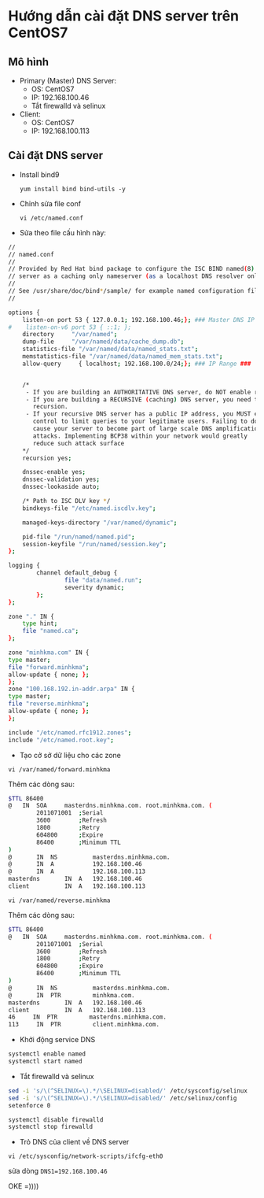 # Hướng dẫn cài đặt DNS server trên CentOS7

## Mô hình 

- Primary (Master) DNS Server:
    + OS: CentOS7
    + IP: 192.168.100.46
    + Tắt firewalld và selinux 
- Client:
    + OS: CentOS7
    + IP: 192.168.100.113

## Cài đặt DNS server 

- Install bind9

    ``yum install bind bind-utils -y``

- Chỉnh sửa file conf

    ``vi /etc/named.conf``

- Sửa theo file cấu hình này:

```sh
//
// named.conf
//
// Provided by Red Hat bind package to configure the ISC BIND named(8) DNS
// server as a caching only nameserver (as a localhost DNS resolver only).
//
// See /usr/share/doc/bind*/sample/ for example named configuration files.
//

options {
    listen-on port 53 { 127.0.0.1; 192.168.100.46;}; ### Master DNS IP ###
#    listen-on-v6 port 53 { ::1; };
    directory     "/var/named";
    dump-file     "/var/named/data/cache_dump.db";
    statistics-file "/var/named/data/named_stats.txt";
    memstatistics-file "/var/named/data/named_mem_stats.txt";
    allow-query     { localhost; 192.168.100.0/24;}; ### IP Range ###


    /* 
     - If you are building an AUTHORITATIVE DNS server, do NOT enable recursion.
     - If you are building a RECURSIVE (caching) DNS server, you need to enable 
       recursion. 
     - If your recursive DNS server has a public IP address, you MUST enable access 
       control to limit queries to your legitimate users. Failing to do so will
       cause your server to become part of large scale DNS amplification 
       attacks. Implementing BCP38 within your network would greatly
       reduce such attack surface 
    */
    recursion yes;

    dnssec-enable yes;
    dnssec-validation yes;
    dnssec-lookaside auto;

    /* Path to ISC DLV key */
    bindkeys-file "/etc/named.iscdlv.key";

    managed-keys-directory "/var/named/dynamic";

    pid-file "/run/named/named.pid";
    session-keyfile "/run/named/session.key";
};

logging {
        channel default_debug {
                file "data/named.run";
                severity dynamic;
        };
};

zone "." IN {
    type hint;
    file "named.ca";
};

zone "minhkma.com" IN {
type master;
file "forward.minhkma";
allow-update { none; };
};
zone "100.168.192.in-addr.arpa" IN {
type master;
file "reverse.minhkma";
allow-update { none; };
};

include "/etc/named.rfc1912.zones";
include "/etc/named.root.key";

```

- Tạo cở sở dữ liệu cho các zone 

``vi /var/named/forward.minhkma``

Thêm các dòng sau:

```sh 
$TTL 86400
@   IN  SOA     masterdns.minhkma.com. root.minhkma.com. (
        2011071001  ;Serial
        3600        ;Refresh
        1800        ;Retry
        604800      ;Expire
        86400       ;Minimum TTL
)
@       IN  NS          masterdns.minhkma.com.
@       IN  A           192.168.100.46
@       IN  A           192.168.100.113
masterdns       IN  A   192.168.100.46
client          IN  A   192.168.100.113
```

``vi /var/named/reverse.minhkma``

Thêm các dòng sau:

```sh
$TTL 86400
@   IN  SOA     masterdns.minhkma.com. root.minhkma.com. (
        2011071001  ;Serial
        3600        ;Refresh
        1800        ;Retry
        604800      ;Expire
        86400       ;Minimum TTL
)
@       IN  NS          masterdns.minhkma.com.
@       IN  PTR         minhkma.com.
masterdns       IN  A   192.168.100.46
client          IN  A   192.168.100.113
46     IN  PTR         masterdns.minhkma.com.
113     IN  PTR         client.minhkma.com.
```

- Khởi động service DNS

```sh
systemctl enable named
systemctl start named
```

- Tắt firewalld và selinux 

```sh
sed -i 's/\(^SELINUX=\).*/\SELINUX=disabled/' /etc/sysconfig/selinux
sed -i 's/\(^SELINUX=\).*/\SELINUX=disabled/' /etc/selinux/config
setenforce 0

systemctl disable firewalld
systemctl stop firewalld
```

- Trỏ DNS của client về DNS server

``vi /etc/sysconfig/network-scripts/ifcfg-eth0``

sửa dòng `DNS1=192.168.100.46`

OKE =))))

